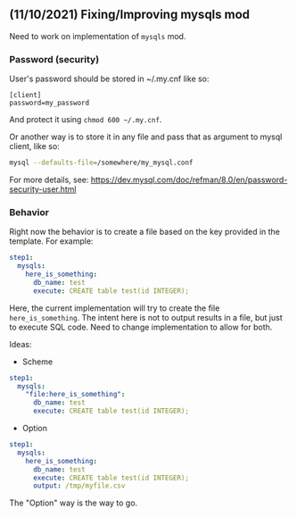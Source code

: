 ## (11/10/2021) Fixing/Improving mysqls mod

Need to work on implementation of `mysqls` mod.

### Password (security)

User's password should be stored in ~/.my.cnf like so:

```
[client]
password=my_password
```

And protect it using `chmod 600 ~/.my.cnf`.

Or another way is to store it in any file and pass that as argument to mysql client, like so:

```bash
mysql --defaults-file=/somewhere/my_mysql.conf
```

For more details, see:
https://dev.mysql.com/doc/refman/8.0/en/password-security-user.html

### Behavior

Right now the behavior is to create a file based on the key provided in the template.
For example:

```yaml
step1:
  mysqls:
    here_is_something:
      db_name: test
      execute: CREATE table test(id INTEGER);
```

Here, the current implementation will try to create the file `here_is_something`.
The intent here is not to output results in a file, but just to execute SQL code.
Need to change implementation to allow for both.

Ideas:

- Scheme

```yaml
step1:
  mysqls:
    "file:here_is_something":
      db_name: test
      execute: CREATE table test(id INTEGER);
```

- Option

```yaml
step1:
  mysqls:
    here_is_something:
      db_name: test
      execute: CREATE table test(id INTEGER);
      output: /tmp/myfile.csv
```

The "Option" way is the way to go.
